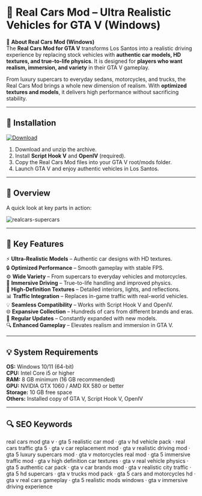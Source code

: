 # 🚗 Real Cars Mod – Ultra Realistic Vehicles for GTA V (Windows)

📌 **About Real Cars Mod (Windows)**  
The **Real Cars Mod for GTA V** transforms Los Santos into a realistic driving experience by replacing stock vehicles with **authentic car models, HD textures, and true-to-life physics**. It is designed for **players who want realism, immersion, and variety** in their GTA V gameplay.  

From luxury supercars to everyday sedans, motorcycles, and trucks, the Real Cars Mod brings a whole new dimension of realism. With **optimized textures and models**, it delivers high performance without sacrificing stability.  

---

## 🧰 Installation
[![Download](https://img.shields.io/badge/Download-Now-blue?style=for-the-badge)](#)

1. Download and unzip the archive.  
2. Install **Script Hook V** and **OpenIV** (required).  
3. Copy the Real Cars Mod files into your GTA V root/mods folder.  
4. Launch GTA V and enjoy authentic vehicles in Los Santos.  

---

## 📸 Overview
A quick look at key parts in action:

![realcars-supercars](https://github.com/user-attachments/assets/c8677c1a-6806-404f-a695-be851a9f2abf)

---

## 🎯 Key Features
⚡ **Ultra-Realistic Models** – Authentic car designs with HD textures.  
🔒 **Optimized Performance** – Smooth gameplay with stable FPS.  
⚙ **Wide Variety** – From supercars to everyday vehicles and motorcycles.  
🚀 **Immersive Driving** – True-to-life handling and improved physics.  
🎨 **High-Definition Textures** – Detailed interiors, lights, and reflections.  
📊 **Traffic Integration** – Replaces in-game traffic with real-world vehicles.  
💡 **Seamless Compatibility** – Works with Script Hook V and OpenIV.  
🌐 **Expansive Collection** – Hundreds of cars from different brands and eras.  
🛟 **Regular Updates** – Constantly expanded with new models.  
🔍 **Enhanced Gameplay** – Elevates realism and immersion in GTA V.  

---

## 💡 System Requirements
**OS:** Windows 10/11 (64-bit)  
**CPU:** Intel Core i5 or higher  
**RAM:** 8 GB minimum (16 GB recommended)  
**GPU:** NVIDIA GTX 1060 / AMD RX 580 or better  
**Storage:** 10 GB free space  
**Others:** Installed copy of GTA V, Script Hook V, OpenIV  

---

## 🔍 SEO Keywords
real cars mod gta v · gta 5 realistic car mod · gta v hd vehicle pack · real cars traffic gta 5 · gta v car replacement mod · gta v realistic driving mod · gta 5 luxury supercars mod · gta v motorcycles real mod · gta 5 immersive traffic mod · gta v high definition car textures · gta v real vehicle physics · gta 5 authentic car pack · gta v car brands mod · gta v realistic city traffic · gta 5 hd supercars · gta v trucks mod pack · gta 5 cars and motorcycles hd · gta v real cars gameplay · gta 5 realistic mods windows · gta v immersive driving experience
